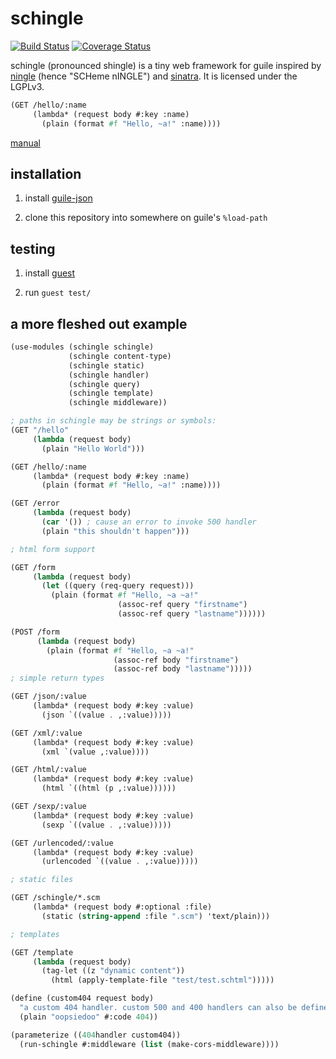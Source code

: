 # schingle

[![Build Status](https://travis-ci.com/Petelliott/schingle.svg?branch=master)](https://travis-ci.com/Petelliott/schingle)
[![Coverage Status](https://coveralls.io/repos/github/Petelliott/schingle/badge.svg?branch=master)](https://coveralls.io/github/Petelliott/schingle?branch=master)

schingle (pronounced shingle) is a tiny web framework for guile inspired by
[ningle](https://github.com/fukamachi/ningle) (hence "SCHeme nINGLE") and
[sinatra](https://github.com/sinatra/sinatra). It is licensed under the LGPLv3.

```scheme
(GET /hello/:name
     (lambda* (request body #:key :name)
       (plain (format #f "Hello, ~a!" :name))))
```

[manual](https://github.com/Petelliott/schingle/blob/master/MANUAL.md)

## installation

1) install [guile-json](https://github.com/aconchillo/guile-json)

2) clone this repository into somewhere on guile's `%load-path`

## testing

1) install [guest](https://github.com/Petelliott/guest)

2) run `guest test/`

## a more fleshed out example

```scheme
(use-modules (schingle schingle)
             (schingle content-type)
             (schingle static)
             (schingle handler)
             (schingle query)
             (schingle template)
             (schingle middleware))

; paths in schingle may be strings or symbols:
(GET "/hello"
     (lambda (request body)
       (plain "Hello World")))

(GET /hello/:name
     (lambda* (request body #:key :name)
       (plain (format #f "Hello, ~a!" :name))))

(GET /error
     (lambda (request body)
       (car '()) ; cause an error to invoke 500 handler
       (plain "this shouldn't happen")))

; html form support

(GET /form
     (lambda (request body)
       (let ((query (req-query request)))
         (plain (format #f "Hello, ~a ~a!"
                        (assoc-ref query "firstname")
                        (assoc-ref query "lastname"))))))

(POST /form
      (lambda (request body)
        (plain (format #f "Hello, ~a ~a!"
                       (assoc-ref body "firstname")
                       (assoc-ref body "lastname")))))
; simple return types

(GET /json/:value
     (lambda* (request body #:key :value)
       (json `((value . ,:value)))))

(GET /xml/:value
     (lambda* (request body #:key :value)
       (xml `(value ,:value))))

(GET /html/:value
     (lambda* (request body #:key :value)
       (html `((html (p ,:value))))))

(GET /sexp/:value
     (lambda* (request body #:key :value)
       (sexp `((value . ,:value)))))

(GET /urlencoded/:value
     (lambda* (request body #:key :value)
       (urlencoded `((value . ,:value)))))

; static files

(GET /schingle/*.scm
     (lambda* (request body #:optional :file)
       (static (string-append :file ".scm") 'text/plain)))

; templates

(GET /template
     (lambda (request body)
       (tag-let ((z "dynamic content"))
         (html (apply-template-file "test/test.schtml")))))

(define (custom404 request body)
  "a custom 404 handler. custom 500 and 400 handlers can also be defined"
  (plain "oopsiedoo" #:code 404))

(parameterize ((404handler custom404))
  (run-schingle #:middleware (list (make-cors-middleware))))
```
